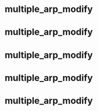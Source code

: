 # multiple_arp_modify
# multiple_arp_modify
# multiple_arp_modify
# multiple_arp_modify
# multiple_arp_modify
